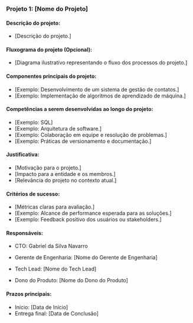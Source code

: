 ### **Projeto 1: [Nome do Projeto]**

#### **Descrição do projeto:**  
- [Descrição do projeto.]  
  
#### **Fluxograma do projeto (Opcional):**
- [Diagrama ilustrativo representando o fluxo dos processos do projeto.]

#### **Componentes principais do projeto:**
- [Exemplo: Desenvolvimento de um sistema de gestão de contatos.]
- [Exemplo: Implementação de algoritmos de aprendizado de máquina.]

#### **Competências a serem desenvolvidas ao longo do projeto:**
- [Exemplo: SQL]
- [Exemplo: Arquitetura de software.]
- [Exemplo: Colaboração em equipe e resolução de problemas.]
- [Exemplo: Práticas de versionamento e documentação.]

#### **Justificativa:**
- [Motivação para o projeto.]
- [Impacto para a entidade e os membros.]
- [Relevância do projeto no contexto atual.]

#### **Critérios de sucesso:**
- [Métricas claras para avaliação.]
- [Exemplo: Alcance de performance esperada para as soluções.]
- [Exemplo: Feedback positivo dos usuários ou stakeholders.]

#### **Responsáveis:**
- CTO: Gabriel da Silva Navarro  
  
- Gerente de Engenharia: [Nome do Gerente de Engenharia]  
  
- Tech Lead: [Nome do Tech Lead]  

- Dono do Produto: [Nome do Dono do Produto]  

#### **Prazos principais:**
- Início: [Data de Início]  
- Entrega final: [Data de Conclusão]